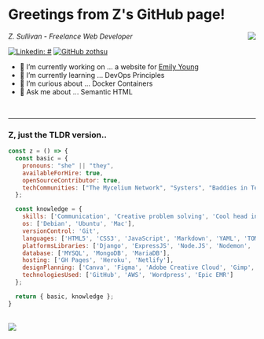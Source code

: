 <!-- 
**zothsu/zothsu** is a ✨ _special_ ✨ repository because its `README.md` (this file) appears on your GitHub profile. <img src="https://media.giphy.com/media/VgCDAzcKvsR6OM0uWg/giphy.gif" width="50"> 
-->

<h1>Greetings from Z's GitHub page!</h1>
<img align='right' src='https://media.giphy.com/media/L1R1tvI9svkIWwpVYr/giphy.gif'>
</p>

<p><em>Z. Sullivan - Freelance Web Developer</em></p>


[![Linkedin: #](https://img.shields.io/badge/-zothsu-blue?style=flat-square&logo=Linkedin&logoColor=white&link=https://www.linkedin.com/in/z-thedev/)](https://www.linkedin.com/in/z-theDev/)
[![GitHub zothsu](https://img.shields.io/github/followers/zothsu?label=follow&style=social)](https://github.com/zothsu)


- 🔭 I’m currently working on ... a website for [Emily Young](https://github.com/zothsu/emilieYoung)
- 🌱 I’m currently learning ... DevOps Principles
- 🤔 I’m curious about ... Docker Containers
- 💬 Ask me about ... Semantic HTML

 <br/> 

---

###  Z, just the TLDR version..  

```js
const z = () => {
  const basic = {
    pronouns: "she" || "they",
    availableForHire: true,
    openSourceContributor: true,
    techCommunities: ["The Mycelium Network", "Systers", "Baddies in Tech"]
  };

  const knowledge = {
    skills: ['Communication', 'Creative problem solving', 'Cool head in hot situations'],
    os: ['Debian', 'Ubuntu', 'Mac'],
    versionControl: 'Git',
    languages: ['HTML5', 'CSS3', 'JavaScript', 'Markdown', 'YAML', 'TOML', 'Python', 'Shell Script', 'Lua'],
    platformsLibraries: ['Django', 'ExpressJS', 'Node.JS', 'Nodemon', 'NPM', 'React'],
    database: ['MYSQL', 'MongoDB', 'MariaDB'],
    hosting: ['GH Pages', 'Heroku', 'Netlify'],
    designPlanning: ['Canva', 'Figma', 'Adobe Creative Cloud', 'Gimp', 'InkScape', 'Trello'],
    technologiesUsed: ['GitHub', 'AWS', 'Wordpress', 'Epic EMR']
  };

  return { basic, knowledge };
}

```
<br/>

<img align='left' src='https://github-readme-stats.vercel.app/api/top-langs/?username=zothsu&theme=dark&hide_border=false&include_all_commits=false&count_private=false&layout=compact'>

